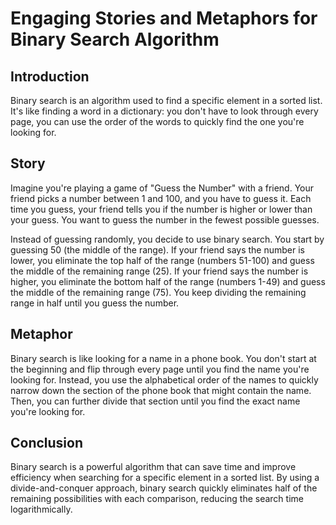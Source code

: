 # Engaging Stories and Metaphors for Binary Search Algorithm

## Introduction
Binary search is an algorithm used to find a specific element in a sorted list. It's like finding a word in a dictionary: you don't have to look through every page, you can use the order of the words to quickly find the one you're looking for.

## Story
Imagine you're playing a game of "Guess the Number" with a friend. Your friend picks a number between 1 and 100, and you have to guess it. Each time you guess, your friend tells you if the number is higher or lower than your guess. You want to guess the number in the fewest possible guesses.

Instead of guessing randomly, you decide to use binary search. You start by guessing 50 (the middle of the range). If your friend says the number is lower, you eliminate the top half of the range (numbers 51-100) and guess the middle of the remaining range (25). If your friend says the number is higher, you eliminate the bottom half of the range (numbers 1-49) and guess the middle of the remaining range (75). You keep dividing the remaining range in half until you guess the number.

## Metaphor
Binary search is like looking for a name in a phone book. You don't start at the beginning and flip through every page until you find the name you're looking for. Instead, you use the alphabetical order of the names to quickly narrow down the section of the phone book that might contain the name. Then, you can further divide that section until you find the exact name you're looking for.

## Conclusion
Binary search is a powerful algorithm that can save time and improve efficiency when searching for a specific element in a sorted list. By using a divide-and-conquer approach, binary search quickly eliminates half of the remaining possibilities with each comparison, reducing the search time logarithmically.

